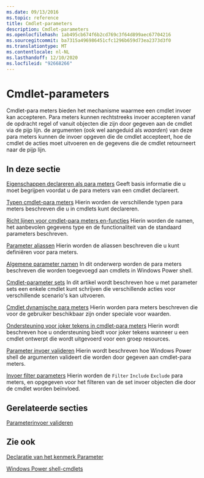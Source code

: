 ```yaml
---
ms.date: 09/13/2016
ms.topic: reference
title: Cmdlet-parameters
description: Cmdlet-parameters
ms.openlocfilehash: 1ab495cb674f6b2cd769c3f64d899aec67704216
ms.sourcegitcommit: ba7315a496986451cfc1296b659d73ea2373d3f0
ms.translationtype: MT
ms.contentlocale: nl-NL
ms.lasthandoff: 12/10/2020
ms.locfileid: "92668266"
---
```

# <a name="cmdlet-parameters"></a>Cmdlet-parameters

Cmdlet-para meters bieden het mechanisme waarmee een cmdlet invoer kan accepteren. Para meters kunnen rechtstreeks invoer accepteren vanaf de opdracht regel of vanuit objecten die zijn door gegeven aan de cmdlet via de pijp lijn. de argumenten (ook wel aangeduid als *waarden*) van deze para meters kunnen de invoer opgeven die de cmdlet accepteert, hoe de cmdlet de acties moet uitvoeren en de gegevens die de cmdlet retourneert naar de pijp lijn.

## <a name="in-this-section"></a>In deze sectie

[Eigenschappen declareren als para meters](./declaring-properties-as-parameters.md) Geeft basis informatie die u moet begrijpen voordat u de para meters van een cmdlet declareert.

[Typen cmdlet-para meters](./types-of-cmdlet-parameters.md) Hierin worden de verschillende typen para meters beschreven die u in cmdlets kunt declareren.

[Richt lijnen voor cmdlet-para meters en-functies](./standard-cmdlet-parameter-names-and-types.md) Hierin worden de namen, het aanbevolen gegevens type en de functionaliteit van de standaard parameters beschreven.

[Parameter aliassen](./parameter-aliases.md) Hierin worden de aliassen beschreven die u kunt definiëren voor para meters.

[Algemene parameter namen](./common-parameter-names.md) In dit onderwerp worden de para meters beschreven die worden toegevoegd aan cmdlets in Windows Power shell.

[Cmdlet-parameter sets](./cmdlet-parameter-sets.md) In dit artikel wordt beschreven hoe u met parameter sets een enkele cmdlet kunt schrijven die verschillende acties voor verschillende scenario's kan uitvoeren.

[Cmdlet dynamische para meters](./cmdlet-dynamic-parameters.md) Hierin worden para meters beschreven die voor de gebruiker beschikbaar zijn onder speciale voor waarden.

[Ondersteuning voor joker tekens in cmdlet-para meters](./supporting-wildcard-characters-in-cmdlet-parameters.md) Hierin wordt beschreven hoe u ondersteuning biedt voor joker tekens wanneer u een cmdlet ontwerpt die wordt uitgevoerd voor een groep resources.

[Parameter invoer valideren](./validating-parameter-input.md) Hierin wordt beschreven hoe Windows Power shell de argumenten valideert die worden door gegeven aan cmdlet-para meters.

[Invoer filter parameters](./input-filter-parameters.md) Hierin worden de `Filter` `Include` `Exclude` para meters, en opgegeven voor het filteren van de set invoer objecten die door de cmdlet worden beïnvloed.

## <a name="related-sections"></a>Gerelateerde secties

[Parameterinvoer valideren](./how-to-validate-parameter-input.md)

## <a name="see-also"></a>Zie ook

[Declaratie van het kenmerk Parameter](./parameter-attribute-declaration.md)

[Windows Power shell-cmdlets](./cmdlet-overview.md)
